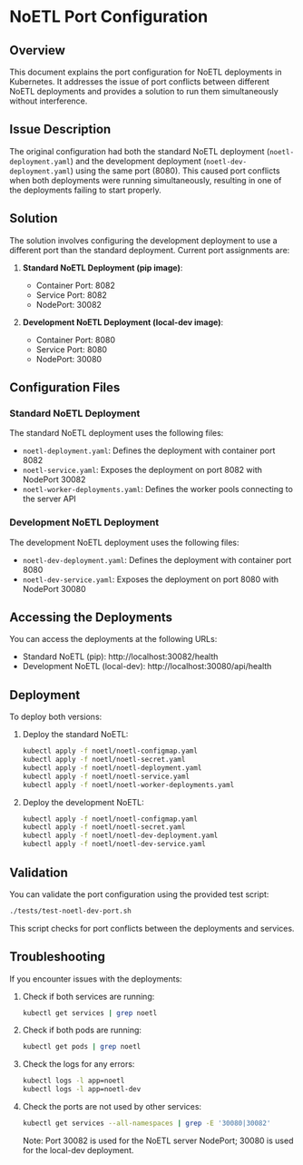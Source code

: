 # NoETL Port Configuration

## Overview

This document explains the port configuration for NoETL deployments in Kubernetes. 
It addresses the issue of port conflicts between different NoETL deployments and provides a solution to run them simultaneously without interference.

## Issue Description

The original configuration had both the standard NoETL deployment (`noetl-deployment.yaml`) and the development deployment (`noetl-dev-deployment.yaml`) using the same port (8080). This caused port conflicts when both deployments were running simultaneously, resulting in one of the deployments failing to start properly.

## Solution

The solution involves configuring the development deployment to use a different port than the standard deployment. Current port assignments are:

1. **Standard NoETL Deployment (pip image)**:
   - Container Port: 8082
   - Service Port: 8082
   - NodePort: 30082

2. **Development NoETL Deployment (local-dev image)**:
   - Container Port: 8080
   - Service Port: 8080
   - NodePort: 30080

## Configuration Files

### Standard NoETL Deployment

The standard NoETL deployment uses the following files:
- `noetl-deployment.yaml`: Defines the deployment with container port 8082
- `noetl-service.yaml`: Exposes the deployment on port 8082 with NodePort 30082
- `noetl-worker-deployments.yaml`: Defines the worker pools connecting to the server API

### Development NoETL Deployment

The development NoETL deployment uses the following files:
- `noetl-dev-deployment.yaml`: Defines the deployment with container port 8080
- `noetl-dev-service.yaml`: Exposes the deployment on port 8080 with NodePort 30080

## Accessing the Deployments

You can access the deployments at the following URLs:

- Standard NoETL (pip): http://localhost:30082/health
- Development NoETL (local-dev): http://localhost:30080/api/health

## Deployment

To deploy both versions:

1. Deploy the standard NoETL:
   ```bash
   kubectl apply -f noetl/noetl-configmap.yaml
   kubectl apply -f noetl/noetl-secret.yaml
   kubectl apply -f noetl/noetl-deployment.yaml
   kubectl apply -f noetl/noetl-service.yaml
   kubectl apply -f noetl/noetl-worker-deployments.yaml
   ```

2. Deploy the development NoETL:
   ```bash
   kubectl apply -f noetl/noetl-configmap.yaml
   kubectl apply -f noetl/noetl-secret.yaml
   kubectl apply -f noetl/noetl-dev-deployment.yaml
   kubectl apply -f noetl/noetl-dev-service.yaml
   ```

## Validation

You can validate the port configuration using the provided test script:

```bash
./tests/test-noetl-dev-port.sh
```

This script checks for port conflicts between the deployments and services.

## Troubleshooting

If you encounter issues with the deployments:

1. Check if both services are running:
   ```bash
   kubectl get services | grep noetl
   ```

2. Check if both pods are running:
   ```bash
   kubectl get pods | grep noetl
   ```

3. Check the logs for any errors:
   ```bash
   kubectl logs -l app=noetl
   kubectl logs -l app=noetl-dev
   ```

4. Check the ports are not used by other services:
   ```bash
   kubectl get services --all-namespaces | grep -E '30080|30082'
   ```

   Note: Port 30082 is used for the NoETL server NodePort; 30080 is used for the local-dev deployment.
